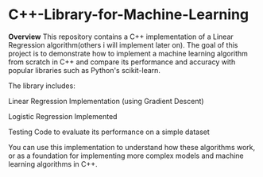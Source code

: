 # C++-Library-for-Machine-Learning

**Overview**
This repository contains a C++ implementation of a Linear Regression algorithm(others i will implement later on). The goal of this project is to demonstrate how to implement a machine learning algorithm from scratch in C++ and compare its performance and accuracy with popular libraries such as Python's scikit-learn.

The library includes:

Linear Regression Implementation (using Gradient Descent) 

Logistic Regression Implemented 

Testing Code to evaluate its performance on a simple dataset

You can use this implementation to understand how these algorithms work, or as a foundation for implementing more complex models and machine learning algorithms in C++.


